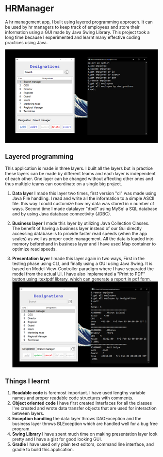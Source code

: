 # HRManager
A hr management app, I built using layered programming approach. It can be used by hr managers to keep track of employees and store their information using
a GUI made by Java Swing Library. This project took a long time because I experimented and learnt many effective coding practices using Java.


![screenshot 1](https://github.com/Akshatjaiswal5/HRManager/blob/main/Screenshot%201.png)
## Layered programming
This application is made in three layers. I built all the layers but in practice these layers can be made by different teams and each layer is independent of each other.
One layer can be changed without affecting other ones and thus multiple teams can coordinate on a single big project.

1. **Data layer**
I made this layer two times, first version "dl" was made using Java File handling. I read and write all the information to a simple ASCII file.
this way I could customize how my data was stored in n number of ways. Second time I made datalayer "dbdl" using MySql a SQL database and by using
Java database connectivity (JDBC).

1. **Business layer**
I made this layer by utilizing Java Collection Classes. The benefit of having a business layer instead of our Gui directly accessing database is to provide faster
read speeds (when the app scales) as well as proper code management. All the data is loaded into memory beforehand in business layer and I have used Map container 
to optimize read speeds.

1. **Presentation layer**
I made this layer again in two ways, First in the testing phase using CLI, and finally using a GUI using Java Swing. It is based on Model-View-Controller
paradigm where I have separated the model from the actual UI. I have also implemented a "Print to PDF" button using itextpdf library. which can generate a 
report in pdf form.
![screenshot 2](https://github.com/Akshatjaiswal5/HRManager/blob/main/Screenshot%202.png)
## Things I learnt

1. **Readable code** is foremost important. I have used lengthy variable names and proper readable code structures with comments.
1. **Object oriented code** I have first created Interfaces for all the classes I've created and wrote data transfer objects that are used for interaction between layers.
1. **Exception handling** the data layer throws DAOException and the business layer throws BLException which are handled well for a bug free program.
1. **Swing Library** I have spent much time on making presentation layer look pretty and I have a gist for good looking GUI.
1. **Gradle** I have used only plain text editors, command line interface, and gradle to build this application.
